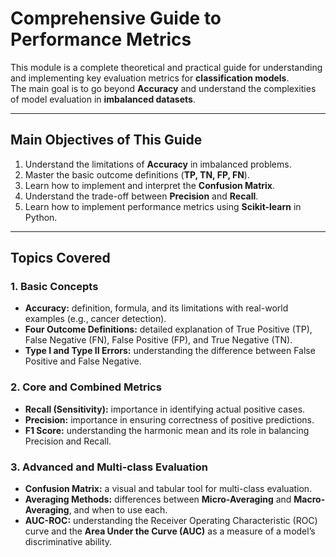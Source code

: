 # Comprehensive Guide to Performance Metrics

This module is a complete theoretical and practical guide for understanding and implementing key evaluation metrics for **classification models**.  
The main goal is to go beyond **Accuracy** and understand the complexities of model evaluation in **imbalanced datasets**.

---

## Main Objectives of This Guide

1. Understand the limitations of **Accuracy** in imbalanced problems.  
2. Master the basic outcome definitions (**TP, TN, FP, FN**).  
3. Learn how to implement and interpret the **Confusion Matrix**.  
4. Understand the trade-off between **Precision** and **Recall**.  
5. Learn how to implement performance metrics using **Scikit-learn** in Python.  

---

## Topics Covered

### 1. Basic Concepts

* **Accuracy:** definition, formula, and its limitations with real-world examples (e.g., cancer detection).  
* **Four Outcome Definitions:** detailed explanation of True Positive (TP), False Negative (FN), False Positive (FP), and True Negative (TN).  
* **Type I and Type II Errors:** understanding the difference between False Positive and False Negative.  

### 2. Core and Combined Metrics

* **Recall (Sensitivity):** importance in identifying actual positive cases.  
* **Precision:** importance in ensuring correctness of positive predictions.  
* **F1 Score:** understanding the harmonic mean and its role in balancing Precision and Recall.  

### 3. Advanced and Multi-class Evaluation

* **Confusion Matrix:** a visual and tabular tool for multi-class evaluation.  
* **Averaging Methods:** differences between **Micro-Averaging** and **Macro-Averaging**, and when to use each.  
* **AUC-ROC:** understanding the Receiver Operating Characteristic (ROC) curve and the **Area Under the Curve (AUC)** as a measure of a model’s discriminative ability.  




